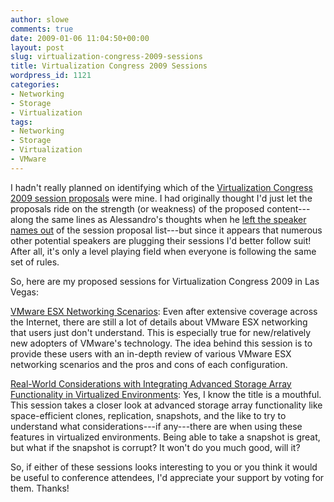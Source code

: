 ```yaml
---
author: slowe
comments: true
date: 2009-01-06 11:04:50+00:00
layout: post
slug: virtualization-congress-2009-sessions
title: Virtualization Congress 2009 Sessions
wordpress_id: 1121
categories:
- Networking
- Storage
- Virtualization
tags:
- Networking
- Storage
- Virtualization
- VMware
---
```


I hadn't really planned on identifying which of the [Virtualization Congress 2009 session proposals](http://cfp.virtualizationcongress.com/) were mine. I had originally thought I'd just let the proposals ride on the strength (or weakness) of the proposed content---along the same lines as Alessandro's thoughts when he [left the speaker names out](http://www.virtualization.info/2009/01/virtualization-congress-2009-vote-for.html) of the session proposal list---but since it appears that numerous other potential speakers are plugging their sessions I'd better follow suit! After all, it's only a level playing field when everyone is following the same set of rules.

So, here are my proposed sessions for Virtualization Congress 2009 in Las Vegas:

[VMware ESX Networking Scenarios](http://cfp.virtualizationcongress.com/items/VMware_ESX_Networking_Scenarios): Even after extensive coverage across the Internet, there are still a lot of details about VMware ESX networking that users just don't understand. This is especially true for new/relatively new adopters of VMware's technology. The idea behind this session is to provide these users with an in-depth review of various VMware ESX networking scenarios and the pros and cons of each configuration.

[Real-World Considerations with Integrating Advanced Storage Array Functionality in Virtualized Environments](http://cfp.virtualizationcongress.com/items/Real_World_Considerations_with_Integrating_Advanced_Storage_): Yes, I know the title is a mouthful. This session takes a closer look at advanced storage array functionality like space-efficient clones, replication, snapshots, and the like to try to understand what considerations---if any---there are when using these features in virtualized environments. Being able to take a snapshot is great, but what if the snapshot is corrupt? It won't do you much good, will it?

So, if either of these sessions looks interesting to you or you think it would be useful to conference attendees, I'd appreciate your support by voting for them. Thanks!
